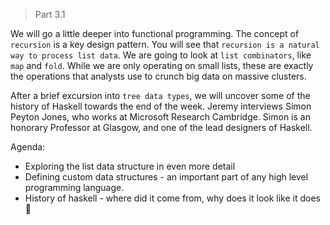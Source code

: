 > Part 3.1


We will go a little deeper into functional programming. The concept of `recursion` is a key design pattern. You will see that `recursion is a natural way to process list data`. We are going to look at `list combinators`, like `map` and `fold`. While we are only operating on small lists, these are exactly the operations that analysts use to crunch big data on massive clusters.

After a brief excursion into `tree data types`, we will uncover some of the history of Haskell towards the end of the week. Jeremy interviews Simon Peyton Jones, who works at Microsoft Research Cambridge. Simon is an honorary Professor at Glasgow, and one of the lead designers of Haskell.

Agenda:
* Exploring the list data structure in even more detail
* Defining custom data structures - an important part of any high level programming language.
* History of haskell - where did it come from, why does it look like it does 🙂
